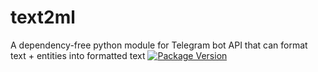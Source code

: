 # text2ml
A dependency-free python module for Telegram bot API that can format text + entities into formatted text
[![Package Version](https://img.shields.io/pypi/v/text2ml.svg)](https://pypi.org/project/text2ml)
